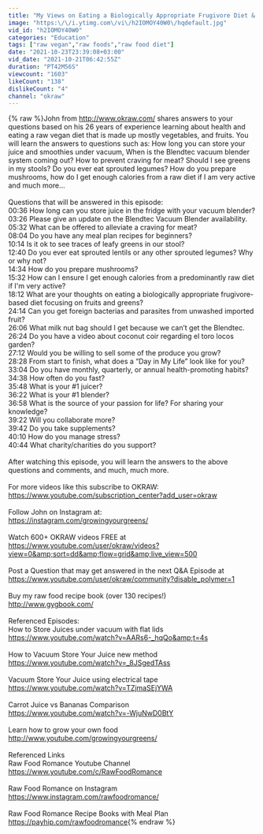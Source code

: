 ```yaml
---
title: "My Views on Eating a Biologically Appropriate Frugivore Diet & More Raw Vegan Q&A"
image: "https:\/\/i.ytimg.com\/vi\/h2IOMOY40W0\/hqdefault.jpg"
vid_id: "h2IOMOY40W0"
categories: "Education"
tags: ["raw vegan","raw foods","raw food diet"]
date: "2021-10-23T23:39:08+03:00"
vid_date: "2021-10-21T06:42:55Z"
duration: "PT42M56S"
viewcount: "1603"
likeCount: "138"
dislikeCount: "4"
channel: "okraw"
---
```

{% raw %}John from <a rel="nofollow" target="blank" href="http://www.okraw.com/">http://www.okraw.com/</a> shares answers to your questions based on his 26 years of experience learning about health and eating a raw vegan diet that is made up mostly vegetables, and fruits.  You will learn the answers to questions such as:  How long you can store your juice and smoothies under vacuum, When is the Blendtec vacuum blender system coming out?  How to prevent craving for meat?  Should  I see greens in my stools? Do you ever eat sprouted legumes? How do you prepare mushrooms, how do I get enough calories from a raw diet if I am very active and much more...<br /><br />Questions that will be answered in this episode:<br />00:36 How long can you store juice in the fridge with your vacuum blender?<br />03:26  Please give an update on the Blendtec Vacuum Blender availability. <br />05:32 What can be offered to alleviate a craving for meat?  <br />08:04 Do you have any meal plan recipes for beginners?<br />10:14 Is it ok to see traces of leafy greens in our stool? <br />12:40 Do you ever eat sprouted lentils or any other sprouted legumes? Why or why not?<br />14:34 How do you prepare mushrooms?<br />15:32 How can I ensure I get enough calories from a predominantly raw diet if I'm very active?<br />18:12 What are your thoughts on eating a biologically appropriate frugivore-based diet focusing on fruits and greens?<br />24:14  Can you get foreign bacterias and parasites from unwashed imported fruit?<br />26:06 What milk nut bag should I get because we can’t get the Blendtec.<br />26:24 Do you have a video about coconut coir regarding el toro locos garden?<br />27:12  Would you be willing to sell some of the produce you grow?  <br />28:28 From start to finish, what does a “Day in My Life” look like for you?<br />33:04 Do you have monthly, quarterly, or annual health-promoting habits?<br />34:38 How often do you fast?<br />35:48 What is your #1 juicer?<br />36:22 What is your #1 blender?<br />36:58 What is the source of your passion for life? For sharing your knowledge?<br />39:22 Will you collaborate more?<br />39:42 Do you take supplements?<br />40:10 How do you manage stress?<br />40:44 What charity/charities do you support?<br /><br />After watching this episode, you will learn the answers to the above questions and comments, and much, much more.<br /><br />For more videos like this subscribe to OKRAW:<br /><a rel="nofollow" target="blank" href="https://www.youtube.com/subscription_center?add_user=okraw">https://www.youtube.com/subscription_center?add_user=okraw</a><br /><br />Follow John on Instagram at:<br /><a rel="nofollow" target="blank" href="https://instagram.com/growingyourgreens/">https://instagram.com/growingyourgreens/</a><br /><br />Watch 600+ OKRAW videos FREE at<br /><a rel="nofollow" target="blank" href="https://www.youtube.com/user/okraw/videos?view=0&amp;sort=dd&amp;flow=grid&amp;live_view=500">https://www.youtube.com/user/okraw/videos?view=0&amp;sort=dd&amp;flow=grid&amp;live_view=500</a><br /><br />Post a Question that may get answered in the next Q&amp;A Episode at<br /><a rel="nofollow" target="blank" href="https://www.youtube.com/user/okraw/community?disable_polymer=1">https://www.youtube.com/user/okraw/community?disable_polymer=1</a><br /><br />Buy my raw food recipe book (over 130 recipes!)<br /><a rel="nofollow" target="blank" href="http://www.gygbook.com/">http://www.gygbook.com/</a><br /><br />Referenced Episodes: <br />How to Store Juices under vacuum with flat lids<br /><a rel="nofollow" target="blank" href="https://www.youtube.com/watch?v=AARs6-_hqQo&amp;t=4s">https://www.youtube.com/watch?v=AARs6-_hqQo&amp;t=4s</a><br /><br />How to Vacuum Store Your Juice new method<br /><a rel="nofollow" target="blank" href="https://www.youtube.com/watch?v=_8JSgedTAss">https://www.youtube.com/watch?v=_8JSgedTAss</a><br /><br />Vacuum Store Your Juice using electrical tape<br /><a rel="nofollow" target="blank" href="https://www.youtube.com/watch?v=TZjmaSEjYWA">https://www.youtube.com/watch?v=TZjmaSEjYWA</a><br /><br />Carrot Juice vs Bananas Comparison<br /><a rel="nofollow" target="blank" href="https://www.youtube.com/watch?v=-WjuNwD0BtY">https://www.youtube.com/watch?v=-WjuNwD0BtY</a><br /><br />Learn how to grow your own food<br /><a rel="nofollow" target="blank" href="http://www.youtube.com/growingyourgreens/">http://www.youtube.com/growingyourgreens/</a><br /><br />Referenced Links<br />Raw Food Romance Youtube Channel<br /><a rel="nofollow" target="blank" href="https://www.youtube.com/c/RawFoodRomance">https://www.youtube.com/c/RawFoodRomance</a><br /><br />Raw Food Romance on Instagram<br /><a rel="nofollow" target="blank" href="https://www.instagram.com/rawfoodromance/">https://www.instagram.com/rawfoodromance/</a><br /><br />Raw Food Romance Recipe Books with Meal Plan<br /><a rel="nofollow" target="blank" href="https://payhip.com/rawfoodromance">https://payhip.com/rawfoodromance</a>{% endraw %}
